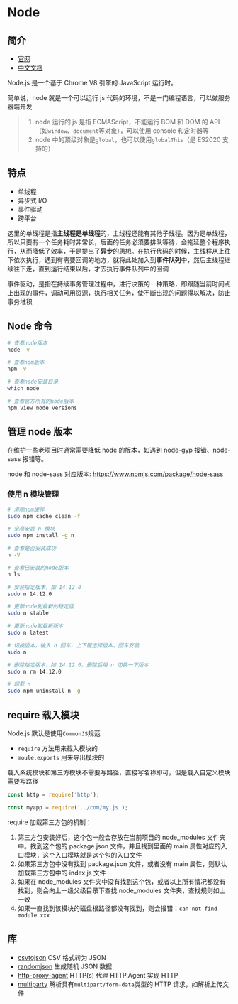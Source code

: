 # Node

## 简介

- [官网](https://nodejs.org/en/)
- [中文文档](http://nodejs.cn/api/)

Node.js 是一个基于 Chrome V8 引擎的 JavaScript 运行时。

简单说，node 就是一个可以运行 js 代码的环境，不是一门编程语言，可以做服务器端开发

> 1. node 运行的 js 是指 ECMAScript，不能运行 BOM 和 DOM 的 API（如`window`、`document`等对象），可以使用 console 和定时器等
> 2. node 中的顶级对象是`global`，也可以使用`globalThis`（是 ES2020 支持的）

## 特点

- 单线程
- 异步式 I/O
- 事件驱动
- 跨平台

这里的单线程是指**主线程是单线程**的，主线程还能有其他子线程。因为是单线程，所以只要有一个任务耗时非常长，后面的任务必须要排队等待，会拖延整个程序执行，从而降低了效率，于是提出了**异步**的思想。在执行代码的时候，主线程从上往下依次执行，遇到有需要回调的地方，就将此处加入到**事件队列**中，然后主线程继续往下走，直到运行结束以后，才去执行事件队列中的回调

事件驱动，是指在持续事务管理过程中，进行决策的一种策略，即跟随当前时间点上出现的事件，调动可用资源，执行相关任务，使不断出现的问题得以解决，防止事务堆积

## Node 命令

```sh
# 查看node版本
node -v

# 查看npm版本
npm -v

# 查看node安装目录
which node

# 查看官方所有的node版本
npm view node versions
```

## 管理 node 版本

在维护一些老项目时通常需要降低 node 的版本，如遇到 node-gyp 报错、node-sass 报错等。

node 和 node-sass 对应版本: <https://www.npmjs.com/package/node-sass>

### 使用 n 模块管理

```sh
# 清除npm缓存
sudo npm cache clean -f

# 全局安装 n 模块
sudo npm install -g n

# 查看是否安装成功
n -V

# 查看已安装的node版本
n ls

# 安装指定版本，如 14.12.0
sudo n 14.12.0

# 更新node到最新的稳定版
sudo n stable

# 更新node到最新版本
sudo n latest

# 切换版本，输入 n 回车，上下键选择版本，回车安装
sudo n

# 删除指定版本，如 14.12.0，删除后用 n 切换一下版本
sudo n rm 14.12.0

# 卸载 n
sudo npm uninstall n -g
```

## require 载入模块

Node.js 默认是使用`CommonJS`规范

- `require` 方法用来载入模块的
- `moule.exports` 用来导出模块的

载入系统模块和第三方模块不需要写路径，直接写名称即可，但是载入自定义模块需要写路径

```js
const http = require('http');

const myapp = require('../com/my.js');
```

require 加载第三方包的机制：

1. 第三方包安装好后，这个包一般会存放在当前项目的 node_modules 文件夹中。找到这个包的 package.json 文件，并且找到里面的 main 属性对应的入口模块，这个入口模块就是这个包的入口文件
2. 如果第三方包中没有找到 package.json 文件，或者没有 main 属性，则默认加载第三方包中的 index.js 文件
3. 如果在 node_modules 文件夹中没有找到这个包，或者以上所有情况都没有找到，则会向上一级父级目录下查找 node_modules 文件夹，查找规则如上一致
4. 如果一直找到该模块的磁盘根路径都没有找到，则会报错：`can not find module xxx`

## 库

- [csvtojson](https://www.npmjs.com/package/csvtojson) CSV 格式转为 JSON
- [randomjson](https://www.npmjs.com/package/randomjson) 生成随机 JSON 数据
- [http-proxy-agent](https://www.npmjs.com/package/http-proxy-agent) HTTP(s) 代理 HTTP.Agent 实现 HTTP
- [multiparty](https://www.npmjs.com/package/multiparty) 解析具有`multipart/form-data`类型的 HTTP 请求，如解析上传文件
